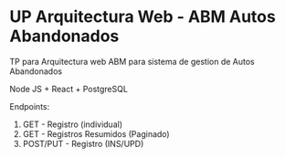 # UP Arquitectura Web - ABM Autos Abandonados

TP para Arquitectura web
ABM para sistema de gestion de Autos Abandonados

Node JS + React + PostgreSQL

Endpoints:
  1) GET - Registro (individual)
  2) GET - Registros Resumidos (Paginado)
  3) POST/PUT - Registro (INS/UPD)
